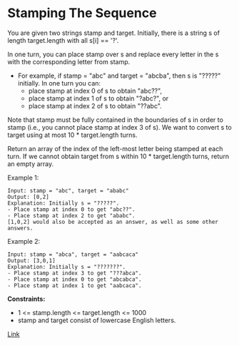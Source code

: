 # Stamping The Sequence

You are given two strings stamp and target. Initially, there is a string s of length target.length with all s[i] == '?'.

In one turn, you can place stamp over s and replace every letter in the s with the corresponding letter from stamp.

- For example, if stamp = "abc" and target = "abcba", then s is "?????" initially. In one turn you can:
    - place stamp at index 0 of s to obtain "abc??",
    - place stamp at index 1 of s to obtain "?abc?", or
    - place stamp at index 2 of s to obtain "??abc".

Note that stamp must be fully contained in the boundaries of s in order to stamp (i.e., you cannot place stamp at index
3 of s).
We want to convert s to target using at most 10 * target.length turns.

Return an array of the index of the left-most letter being stamped at each turn. If we cannot obtain target from s
within 10 * target.length turns, return an empty array.

Example 1:

```
Input: stamp = "abc", target = "ababc"
Output: [0,2]
Explanation: Initially s = "?????".
- Place stamp at index 0 to get "abc??".
- Place stamp at index 2 to get "ababc".
[1,0,2] would also be accepted as an answer, as well as some other answers.
```

Example 2:

```
Input: stamp = "abca", target = "aabcaca"
Output: [3,0,1]
Explanation: Initially s = "???????".
- Place stamp at index 3 to get "???abca".
- Place stamp at index 0 to get "abcabca".
- Place stamp at index 1 to get "aabcaca".
```

**Constraints:**

- 1 <= stamp.length <= target.length <= 1000
- stamp and target consist of lowercase English letters.

[Link](https://leetcode.com/problems/stamping-the-sequence/)